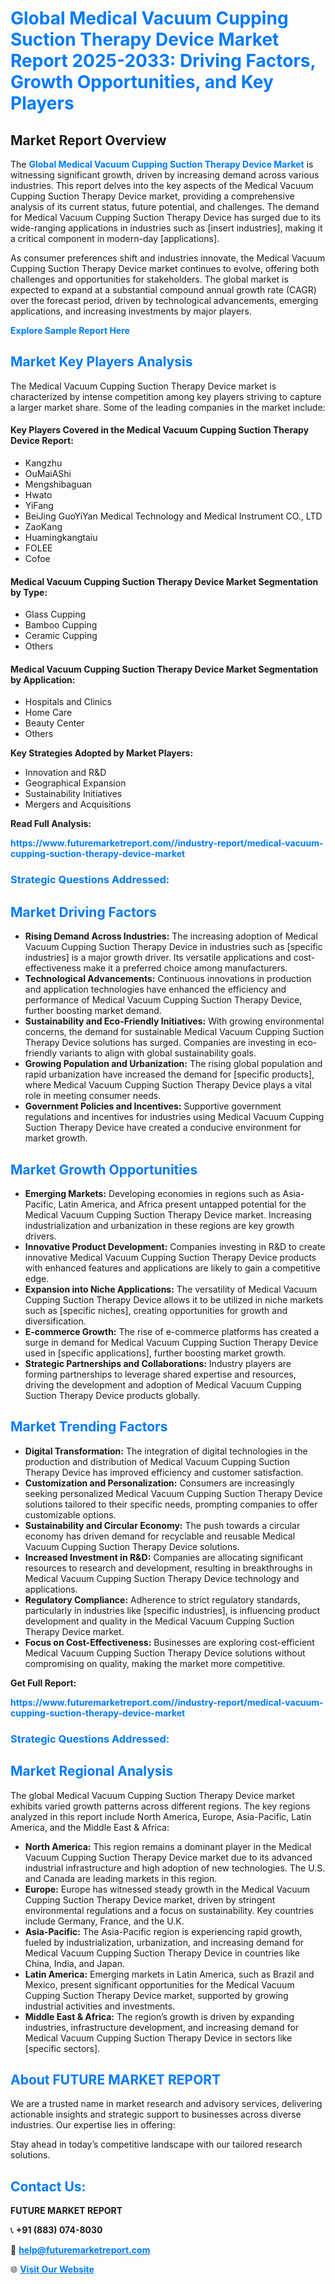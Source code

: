 <h1 style="color: #007BFF;">Global Medical Vacuum Cupping Suction Therapy Device Market Report 2025-2033: Driving Factors, Growth Opportunities, and Key Players</h1>

<section id="overview">
<h2>Market Report Overview</h2>
<p>The <a href="https://www.futuremarketreport.com//industry-report/medical-vacuum-cupping-suction-therapy-device-market" style="color: #007BFF; text-decoration: none;"><strong>Global Medical Vacuum Cupping Suction Therapy Device Market</strong></a> is witnessing significant growth, driven by increasing demand across various industries. This report delves into the key aspects of the Medical Vacuum Cupping Suction Therapy Device market, providing a comprehensive analysis of its current status, future potential, and challenges. The demand for Medical Vacuum Cupping Suction Therapy Device has surged due to its wide-ranging applications in industries such as [insert industries], making it a critical component in modern-day [applications].</p>
<p>As consumer preferences shift and industries innovate, the Medical Vacuum Cupping Suction Therapy Device market continues to evolve, offering both challenges and opportunities for stakeholders. The global market is expected to expand at a substantial compound annual growth rate (CAGR) over the forecast period, driven by technological advancements, emerging applications, and increasing investments by major players.</p>
</section>

<section id="overview">
<p><a href="https://www.futuremarketreport.com//request-sample/reportId=79009" style="color: #007BFF; text-decoration: none;"><strong>Explore Sample Report Here</strong></a></p>
</section>

<section id="key-players">
<h2 style="color: #007BFF;">Market Key Players Analysis</h2>
<p>The Medical Vacuum Cupping Suction Therapy Device market is characterized by intense competition among key players striving to capture a larger market share. Some of the leading companies in the market include:</p>
<h4>Key Players Covered in the Medical Vacuum Cupping Suction Therapy Device Report:</h4>
<ul><li>Kangzhu</li><li>OuMaiAShi</li><li>Mengshibaguan</li><li>Hwato</li><li>YiFang</li><li>BeiJing GuoYiYan Medical Technology and Medical Instrument CO., LTD</li><li>ZaoKang</li><li>Huamingkangtaiu</li><li>FOLEE</li><li>Cofoe</li></ul>
<h4>Medical Vacuum Cupping Suction Therapy Device Market Segmentation by Type:</h4>
<ul><li>Glass Cupping</li><li>Bamboo Cupping</li><li>Ceramic Cupping</li><li>Others</li></ul>

<h4>Medical Vacuum Cupping Suction Therapy Device Market Segmentation by Application:</h4>
<ul><li>Hospitals and Clinics</li><li>Home Care</li><li>Beauty Center</li><li>Others</li></ul>
<p><strong>Key Strategies Adopted by Market Players:</strong></p>
<ul>
<li>Innovation and R&D</li>
<li>Geographical Expansion</li>
<li>Sustainability Initiatives</li>
<li>Mergers and Acquisitions</li>
</ul>
</section>

<section>
<p><strong>Read Full Analysis: </strong></p><a href="https://www.futuremarketreport.com//industry-report/medical-vacuum-cupping-suction-therapy-device-market" style="color: #007BFF; text-decoration: none;"><strong>https://www.futuremarketreport.com//industry-report/medical-vacuum-cupping-suction-therapy-device-market</strong></a>
<h3 style="color: #007BFF;">Strategic Questions Addressed:</h3>
</section>

<section id="driving-factors">
<h2 style="color: #007BFF;">Market Driving Factors</h2>
<ul>
<li><strong>Rising Demand Across Industries:</strong> The increasing adoption of Medical Vacuum Cupping Suction Therapy Device in industries such as [specific industries] is a major growth driver. Its versatile applications and cost-effectiveness make it a preferred choice among manufacturers.</li>
<li><strong>Technological Advancements:</strong> Continuous innovations in production and application technologies have enhanced the efficiency and performance of Medical Vacuum Cupping Suction Therapy Device, further boosting market demand.</li>
<li><strong>Sustainability and Eco-Friendly Initiatives:</strong> With growing environmental concerns, the demand for sustainable Medical Vacuum Cupping Suction Therapy Device solutions has surged. Companies are investing in eco-friendly variants to align with global sustainability goals.</li>
<li><strong>Growing Population and Urbanization:</strong> The rising global population and rapid urbanization have increased the demand for [specific products], where Medical Vacuum Cupping Suction Therapy Device plays a vital role in meeting consumer needs.</li>
<li><strong>Government Policies and Incentives:</strong> Supportive government regulations and incentives for industries using Medical Vacuum Cupping Suction Therapy Device have created a conducive environment for market growth.</li>
</ul>
</section>

<section id="growth-opportunities">
<h2 style="color: #007BFF;">Market Growth Opportunities</h2>
<ul>
<li><strong>Emerging Markets:</strong> Developing economies in regions such as Asia-Pacific, Latin America, and Africa present untapped potential for the Medical Vacuum Cupping Suction Therapy Device market. Increasing industrialization and urbanization in these regions are key growth drivers.</li>
<li><strong>Innovative Product Development:</strong> Companies investing in R&D to create innovative Medical Vacuum Cupping Suction Therapy Device products with enhanced features and applications are likely to gain a competitive edge.</li>
<li><strong>Expansion into Niche Applications:</strong> The versatility of Medical Vacuum Cupping Suction Therapy Device allows it to be utilized in niche markets such as [specific niches], creating opportunities for growth and diversification.</li>
<li><strong>E-commerce Growth:</strong> The rise of e-commerce platforms has created a surge in demand for Medical Vacuum Cupping Suction Therapy Device used in [specific applications], further boosting market growth.</li>
<li><strong>Strategic Partnerships and Collaborations:</strong> Industry players are forming partnerships to leverage shared expertise and resources, driving the development and adoption of Medical Vacuum Cupping Suction Therapy Device products globally.</li>
</ul>
</section>

<section id="trending-factors">
<h2 style="color: #007BFF;">Market Trending Factors</h2>
<ul>
<li><strong>Digital Transformation:</strong> The integration of digital technologies in the production and distribution of Medical Vacuum Cupping Suction Therapy Device has improved efficiency and customer satisfaction.</li>
<li><strong>Customization and Personalization:</strong> Consumers are increasingly seeking personalized Medical Vacuum Cupping Suction Therapy Device solutions tailored to their specific needs, prompting companies to offer customizable options.</li>
<li><strong>Sustainability and Circular Economy:</strong> The push towards a circular economy has driven demand for recyclable and reusable Medical Vacuum Cupping Suction Therapy Device solutions.</li>
<li><strong>Increased Investment in R&D:</strong> Companies are allocating significant resources to research and development, resulting in breakthroughs in Medical Vacuum Cupping Suction Therapy Device technology and applications.</li>
<li><strong>Regulatory Compliance:</strong> Adherence to strict regulatory standards, particularly in industries like [specific industries], is influencing product development and quality in the Medical Vacuum Cupping Suction Therapy Device market.</li>
<li><strong>Focus on Cost-Effectiveness:</strong> Businesses are exploring cost-efficient Medical Vacuum Cupping Suction Therapy Device solutions without compromising on quality, making the market more competitive.</li>
</ul>
</section>

<section>
<p><strong>Get Full Report: </strong></p><a href="https://www.futuremarketreport.com//industry-report/medical-vacuum-cupping-suction-therapy-device-market" style="color: #007BFF; text-decoration: none;"><strong>https://www.futuremarketreport.com//industry-report/medical-vacuum-cupping-suction-therapy-device-market</strong></a>
<h3 style="color: #007BFF;">Strategic Questions Addressed:</h3>
</section>


<section id="regional-analysis">
<h2 style="color: #007BFF;">Market Regional Analysis</h2>
<p>The global Medical Vacuum Cupping Suction Therapy Device market exhibits varied growth patterns across different regions. The key regions analyzed in this report include North America, Europe, Asia-Pacific, Latin America, and the Middle East & Africa:</p>
<ul>
<li><strong>North America:</strong> This region remains a dominant player in the Medical Vacuum Cupping Suction Therapy Device market due to its advanced industrial infrastructure and high adoption of new technologies. The U.S. and Canada are leading markets in this region.</li>
<li><strong>Europe:</strong> Europe has witnessed steady growth in the Medical Vacuum Cupping Suction Therapy Device market, driven by stringent environmental regulations and a focus on sustainability. Key countries include Germany, France, and the U.K.</li>
<li><strong>Asia-Pacific:</strong> The Asia-Pacific region is experiencing rapid growth, fueled by industrialization, urbanization, and increasing demand for Medical Vacuum Cupping Suction Therapy Device in countries like China, India, and Japan.</li>
<li><strong>Latin America:</strong> Emerging markets in Latin America, such as Brazil and Mexico, present significant opportunities for the Medical Vacuum Cupping Suction Therapy Device market, supported by growing industrial activities and investments.</li>
<li><strong>Middle East & Africa:</strong> The region’s growth is driven by expanding industries, infrastructure development, and increasing demand for Medical Vacuum Cupping Suction Therapy Device in sectors like [specific sectors].</li>
</ul>
</section>

<footer>
<h2 style="color: #007BFF;">About FUTURE MARKET REPORT</h2>
<p>We are a trusted name in market research and advisory services, delivering actionable insights and strategic support to businesses across diverse industries. Our expertise lies in offering:</p>

<p>Stay ahead in today’s competitive landscape with our tailored research solutions.</p>

<h2 style="color: #007BFF;">Contact Us:</h2>
<p><strong>FUTURE MARKET REPORT</strong></p>
<p>📞 <strong>+91 (883) 074-8030</strong></p>
<p>📧 <strong><a href="mailto:help@futuremarketreport.com" style="color: #007BFF;">help@futuremarketreport.com</a></strong></p>
<p>🌐 <strong><a href="https://www.futuremarketreport.com/" style="color: #007BFF;">Visit Our Website</a></strong></p>
</footer>
